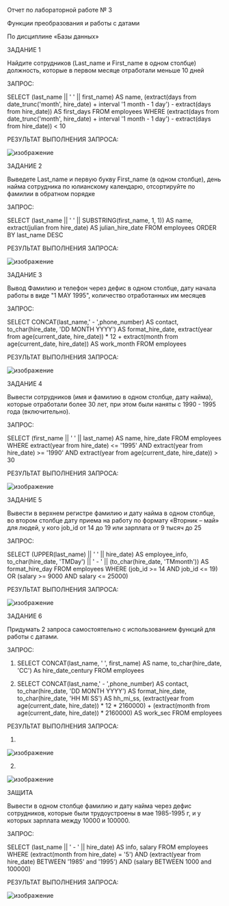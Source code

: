 Отчет по лабораторной работе № 3

Функции преобразования и работы с датами

По дисциплине «Базы данных»


ЗАДАНИЕ 1

Найдите сотрудников (Last_name и First_name в одном столбце) должность, которые в первом месяце отработали меньше 10 дней

ЗАПРОС:

SELECT (last_name || ' ' || first_name) AS name, (extract(days from date_trunc('month', hire_date) + interval '1 month - 1 day') - extract(days from hire_date)) AS first_days FROM employees WHERE (extract(days from date_trunc('month', hire_date) + interval '1 month - 1 day') - extract(days from hire_date)) < 10


РЕЗУЛЬТАТ ВЫПОЛНЕНИЯ ЗАПРОСА:

![изображение](https://github.com/user-attachments/assets/768b9cf9-2dfb-453a-8460-7bd305cd12bb)

ЗАДАНИЕ 2

Выведете Last_name и первую букву First_name (в одном столбце), день найма сотрудника по юлианскому календарю, отсортируйте по фамилии в обратном порядке

ЗАПРОС:

SELECT (last_name || ' ' || SUBSTRING(first_name, 1, 1)) AS name, extract(julian from hire_date) AS julian_hire_date FROM employees ORDER BY last_name DESC

РЕЗУЛЬТАТ ВЫПОЛНЕНИЯ ЗАПРОСА:

![изображение](https://github.com/user-attachments/assets/85bb5288-c0fa-4404-80d0-67116236fafc)

ЗАДАНИЕ 3

Вывод Фамилию и телефон через дефис в одном столбце, дату начала работы в виде "1 MAY 1995", количество отработанных им месяцев

ЗАПРОС:

SELECT CONCAT(last_name,' - ',phone_number) AS contact, to_char(hire_date, 'DD MONTH YYYY') AS format_hire_date, extract(year from age(current_date, hire_date)) * 12 + extract(month from age(current_date, hire_date)) AS work_month FROM employees

РЕЗУЛЬТАТ ВЫПОЛНЕНИЯ ЗАПРОСА:

![изображение](https://github.com/user-attachments/assets/e60d3a0e-6f2a-41fe-8d87-417b144b969a)

ЗАДАНИЕ 4

Вывести сотрудников (имя и фамилию в одном столбце, дату найма), которые отработали более 30 лет, при этом были наняты с 1990 - 1995 года (включительно).

ЗАПРОС:

SELECT (first_name || ' ' || last_name) AS name, hire_date FROM employees WHERE extract(year from hire_date) <= '1995' AND extract(year from hire_date) >= '1990' AND extract(year from age(current_date, hire_date)) > 30

РЕЗУЛЬТАТ ВЫПОЛНЕНИЯ ЗАПРОСА:

![изображение](https://github.com/user-attachments/assets/5da3ee53-7581-4826-9a91-5551125fd750)

ЗАДАНИЕ 5

Вывести в верхнем регистре фамилию и дату найма в одном столбце, во втором столбце дату приема на работу по формату «Вторник – май» для людей, у кого job_id от 14 до 19 или зарплата от 9 тысяч до 25

ЗАПРОС:

SELECT (UPPER(last_name) || ' ' || hire_date) AS employee_info, to_char(hire_date, 'TMDay') || ' - ' || (to_char(hire_date, 'TMmonth')) AS format_hire_day FROM employees WHERE (job_id >= 14 AND job_id <= 19) OR (salary >= 9000 AND salary <= 25000) 

РЕЗУЛЬТАТ ВЫПОЛНЕНИЯ ЗАПРОСА:

![изображение](https://github.com/user-attachments/assets/daaf3beb-b647-4c4a-a4df-43dd250c8abe)

ЗАДАНИЕ 6

Придумать 2 запроса самостоятельно с использованием функций для работы с датами.

ЗАПРОС:

1. SELECT CONCAT(last_name, ' ', first_name) AS name, to_char(hire_date, 'CC') As hire_date_century FROM employees

2.  SELECT CONCAT(last_name,' - ',phone_number) AS contact, to_char(hire_date, 'DD MONTH YYYY') AS format_hire_date, to_char(hire_date, 'HH MI SS') AS hh_mi_ss, (extract(year from age(current_date, hire_date)) * 12 * 2160000) + (extract(month from age(current_date, hire_date)) * 2160000) AS work_sec FROM employees

РЕЗУЛЬТАТ ВЫПОЛНЕНИЯ ЗАПРОСА:

1.
![изображение](https://github.com/user-attachments/assets/0f6dad25-b322-444e-9a37-5c08131f3d93)

2.
![изображение](https://github.com/user-attachments/assets/1463edcd-e71b-4e8e-a97f-02132d233f25)

ЗАЩИТА

Вывести в одном столбце фамилию и дату найма через дефис сотрудников, которые были трудоустроены в мае 1985-1995 г, и у которых зарплата между  10000 и 100000.

ЗАПРОС:

SELECT (last_name || ' - ' || hire_date) AS info, salary FROM employees WHERE (extract(month from hire_date) = '5') AND (extract(year from hire_date) BETWEEN '1985' and '1995') AND (salary BETWEEN 1000 and 100000)


РЕЗУЛЬТАТ ВЫПОЛНЕНИЯ ЗАПРОСА:

![изображение](https://github.com/user-attachments/assets/c48d8617-8513-4dee-a931-332cf0b613da)

